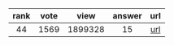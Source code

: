 
| rank | vote | view | answer | url |
|:-:|:-:|:-:|:-:|:-:|
|44|1569|1899328|15| [url](http://stackoverflow.com/questions/5137497/find-current-directory-and-files-directory) |
